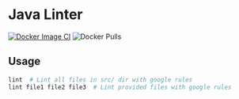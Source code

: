 # Java Linter

[![Docker Image CI](https://github.com/IsaevTech/linter-javalint/actions/workflows/docker-image.yml/badge.svg)](https://github.com/IsaevTech/linter-javalint/actions/workflows/docker-image.yml)
![Docker Pulls](https://img.shields.io/docker/pulls/ismv/linter-javalint)

## Usage

```bash
lint  # Lint all files in src/ dir with google rules
lint file1 file2 file3  # Lint provided files with google rules
```
